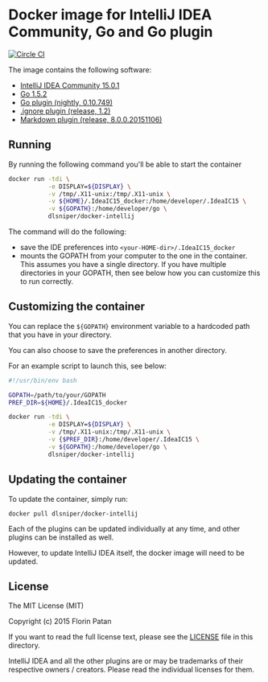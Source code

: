 # Docker image for IntelliJ IDEA Community, Go and Go plugin

[![Circle CI](https://circleci.com/gh/dlsniper/docker-intellij.svg?style=svg)](https://circleci.com/gh/dlsniper/docker-intellij)

The image contains the following software:

- [IntelliJ IDEA Community 15.0.1](https://www.jetbrains.com/idea/)
- [Go 1.5.2](https://golang.org/)
- [Go plugin (nightly, 0.10.749)](https://plugins.jetbrains.com/plugin/5047)
- [.ignore plugin (release, 1.2)](https://plugins.jetbrains.com/plugin/7495)
- [Markdown plugin (release, 8.0.0.20151106)](https://plugins.jetbrains.com/plugin/5970)

## Running

By running the following command you'll be able to start the container

```bash
docker run -tdi \
           -e DISPLAY=${DISPLAY} \
           -v /tmp/.X11-unix:/tmp/.X11-unix \
           -v ${HOME}/.IdeaIC15_docker:/home/developer/.IdeaIC15 \
           -v ${GOPATH}:/home/developer/go \
           dlsniper/docker-intellij
```

The command will do the following:

- save the IDE preferences into `<your-HOME-dir>/.IdeaIC15_docker`
- mounts the GOPATH from your computer to the one in the container. This
assumes you have a single directory. If you have multiple directories in your
GOPATH, then see below how you can customize this to run correctly.

## Customizing the container

You can replace the `${GOPATH}` environment variable to a hardcoded path that
you have in your directory.

You can also choose to save the preferences in another directory.

For an example script to launch this, see below:

```bash
#!/usr/bin/env bash

GOPATH=/path/to/your/GOPATH
PREF_DIR=${HOME}/.IdeaIC15_docker

docker run -tdi \
           -e DISPLAY=${DISPLAY} \
           -v /tmp/.X11-unix:/tmp/.X11-unix \
           -v {$PREF_DIR}:/home/developer/.IdeaIC15 \
           -v ${GOPATH}:/home/developer/go \
           dlsniper/docker-intellij
```

## Updating the container

To update the container, simply run:

```shell
docker pull dlsniper/docker-intellij
```

Each of the plugins can be updated individually at any time, and other plugins
can be installed as well.

However, to update IntelliJ IDEA itself, the docker image will need to be
updated.

## License

The MIT License (MIT)

Copyright (c) 2015 Florin Patan

If you want to read the full license text, please see the [LICENSE](LICENSE) file
in this directory.

IntelliJ IDEA and all the other plugins are or may be trademarks of their
respective owners / creators. Please read the individual licenses for them.
